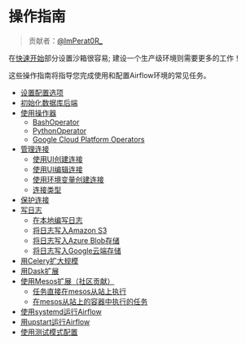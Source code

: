 # 操作指南

> 贡献者：[@ImPerat0R\_](https://github.com/tssujt)

在[快速开始](zh/3.md)部分设置沙箱很容易; 建设一个生产级环境则需要更多的工作！

这些操作指南将指导您完成使用和配置Airflow环境的常见任务。

* [设置配置选项](zh/7.md)
* [初始化数据库后端](zh/8.md)
* [使用操作器](zh/9.md)
  * [BashOperator](zh/9.md)
  * [PythonOperator](zh/9.md)
  * [Google Cloud Platform Operators](zh/9.md)
* [管理连接](zh/10.md)
  * [使用UI创建连接](zh/10.md)
  * [使用UI编辑连接](zh/10.md)
  * [使用环境变量创建连接](zh/10.md)
  * [连接类型](zh/10.md)
* [保护连接](zh/11.md)
* [写日志](zh/12.md)
  * [在本地编写日志](zh/12.md)
  * [将日志写入Amazon S3](zh/12.md)
  * [将日志写入Azure Blob存储](zh/12.md)
  * [将日志写入Google云端存储](zh/12.md)
* [用Celery扩大规模](zh/13.md)
* [用Dask扩展](zh/14.md)
* [使用Mesos扩展（社区贡献）](zh/15.md)
  * [任务直接在mesos从站上执行](zh/15.md)
  * [在mesos从站上的容器中执行的任务](zh/15.md)
* [使用systemd运行Airflow](zh/16.md)
* [用upstart运行Airflow](zh/17.md)
* [使用测试模式配置](zh/18.md)
